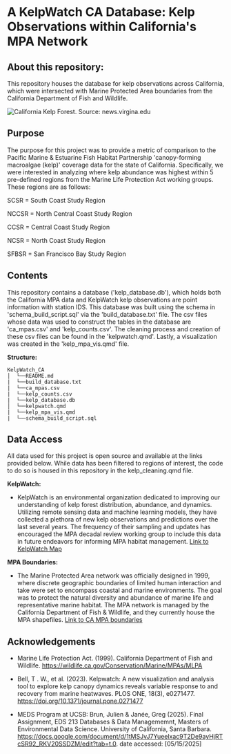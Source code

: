 # A KelpWatch CA Database: Kelp Observations within California's MPA Network

## About this repository:
This repository houses the database for kelp observations across California, which were intersected with Marine Protected Area boundaries from the California Department of Fish and Wildlife.

![California Kelp Forest. Source: news.virgina.edu](https://news.virginia.edu/sites/default/files/article_image/kelp_forest_douglas_klug_photo_lgdr.jpeg) 

## **Purpose**

The purpose for this project was to provide a metric of comparison to the Pacific Marine & Estuarine Fish Habitat Partnership 'canopy-forming macroalgae (kelp)' coverage data for the state of California. Specifically, we were interested in analyzing where kelp abundance was highest within 5 pre-defined regions from the Marine Life Protection Act working groups. These regions are as follows:

SCSR = South Coast Study Region

NCCSR = North Central Coast Study Region

CCSR = Central Coast Study Region

NCSR = North Coast Study Region

SFBSR = San Francisco Bay Study Region


## **Contents**
  
This repository contains a database ('kelp_database.db'), which holds both the California MPA data and KelpWatch kelp observations are point information with station IDS. This database was built using the schema in 'schema_build_script.sql' via the 'build_database.txt' file. The csv files whose data was used to construct the tables in the database are 'ca_mpas.csv' and 'kelp_counts.csv'. The cleaning process and creation of these csv files can be found in the 'kelpwatch.qmd'. Lastly, a visualization was created in the 'kelp_mpa_vis.qmd' file.

**Structure:**

```
KelpWatch_CA
│  └──README.md
|  └──build_database.txt
|  └──ca_mpas.csv
|  └──kelp_counts.csv
|  └──kelp_database.db
│  └──kelpwatch.qmd
|  └──kelp_mpa_vis.qmd
|  └──schema_build_script.sql
```

## **Data Access**

All data used for this project is open source and available at the links provided below. While data has been filtered to regions of interest, the code to do so is housed in this repository in the kelp_cleaning.qmd file.

**KelpWatch:**
- KelpWatch is an environmental organization dedicated to improving our understanding of kelp forest distribution, abundance, and dynamics. Utilizing remote sensing data and machine learning models, they have collected a plethora of new kelp observations and predictions over the last several years. The frequency of their sampling and updates has encouraged the MPA decadal review working group to include this data in future endeavors for informing MPA habitat management.
[Link to KelpWatch Map](https://kelpwatch.org/map?zoom=2.00000&center=-82.00000%2C8.00000)

**MPA Boundaries:**
- The Marine Protected Area network was officially designed in 1999, where discrete geographic boundaries of limited human interaction and take were set to encompass coastal and marine environments. The goal was to protect the natural diversity and abundance of marine life and representative marine habitat. The MPA network is managed by the California Department of Fish & Wildlife, and they currently house the MPA shapefiles.
[Link to CA MPA boundaries](https://data.ca.gov/dataset/california-marine-protected-areas-ds582)

## **Acknowledgements**

- Marine Life Protection Act. (1999). California Department of Fish and Wildlife. https://wildlife.ca.gov/Conservation/Marine/MPAs/MLPA 

- Bell, T . W., et al. (2023). Kelpwatch: A new visualization and analysis tool to explore kelp
canopy dynamics reveals variable response to and recovery from marine heatwaves.
PLOS ONE, 18(3), e0271477. https://doi.org/10.1371/journal.pone.0271477

- MEDS Program at UCSB: Brun, Julien & Janée, Greg (2025). Final Assignment, EDS 213 Databases & Data Managememnt, Masters of Environmental Data Science. University of California, Santa Barbara. https://docs.google.com/document/d/1tMSJvJ7Yueelxac9T2De9ayHjRTcSR92_RKV20SSDZM/edit?tab=t.0. date accessed: [05/15/2025]
